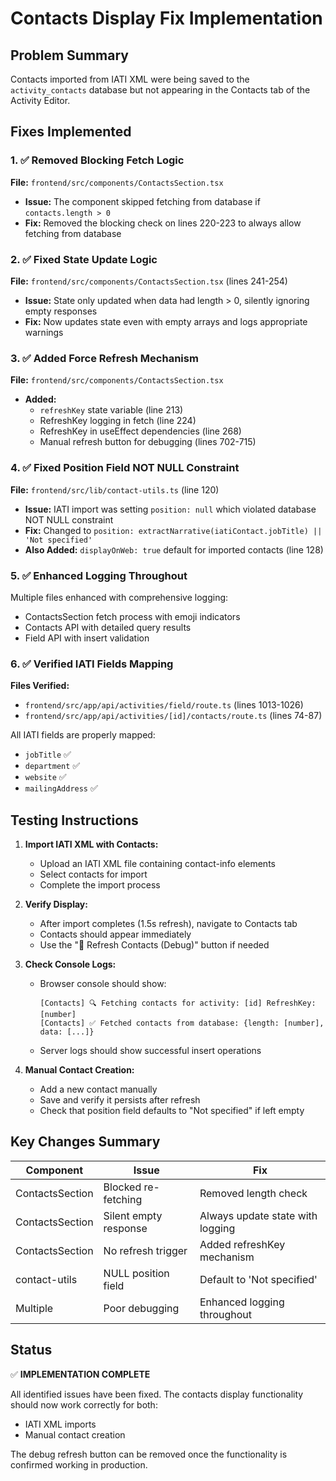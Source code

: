 # Contacts Display Fix Implementation

## Problem Summary
Contacts imported from IATI XML were being saved to the `activity_contacts` database but not appearing in the Contacts tab of the Activity Editor.

## Fixes Implemented

### 1. ✅ Removed Blocking Fetch Logic
**File:** `frontend/src/components/ContactsSection.tsx`
- **Issue:** The component skipped fetching from database if `contacts.length > 0`
- **Fix:** Removed the blocking check on lines 220-223 to always allow fetching from database

### 2. ✅ Fixed State Update Logic
**File:** `frontend/src/components/ContactsSection.tsx` (lines 241-254)
- **Issue:** State only updated when data had length > 0, silently ignoring empty responses
- **Fix:** Now updates state even with empty arrays and logs appropriate warnings

### 3. ✅ Added Force Refresh Mechanism
**File:** `frontend/src/components/ContactsSection.tsx`
- **Added:** 
  - `refreshKey` state variable (line 213)
  - RefreshKey logging in fetch (line 224)
  - RefreshKey in useEffect dependencies (line 268)
  - Manual refresh button for debugging (lines 702-715)

### 4. ✅ Fixed Position Field NOT NULL Constraint
**File:** `frontend/src/lib/contact-utils.ts` (line 120)
- **Issue:** IATI import was setting `position: null` which violated database NOT NULL constraint
- **Fix:** Changed to `position: extractNarrative(iatiContact.jobTitle) || 'Not specified'`
- **Also Added:** `displayOnWeb: true` default for imported contacts (line 128)

### 5. ✅ Enhanced Logging Throughout
Multiple files enhanced with comprehensive logging:
- ContactsSection fetch process with emoji indicators
- Contacts API with detailed query results
- Field API with insert validation

### 6. ✅ Verified IATI Fields Mapping
**Files Verified:**
- `frontend/src/app/api/activities/field/route.ts` (lines 1013-1026)
- `frontend/src/app/api/activities/[id]/contacts/route.ts` (lines 74-87)

All IATI fields are properly mapped:
- `jobTitle` ✅
- `department` ✅
- `website` ✅
- `mailingAddress` ✅

## Testing Instructions

1. **Import IATI XML with Contacts:**
   - Upload an IATI XML file containing contact-info elements
   - Select contacts for import
   - Complete the import process

2. **Verify Display:**
   - After import completes (1.5s refresh), navigate to Contacts tab
   - Contacts should appear immediately
   - Use the "🔄 Refresh Contacts (Debug)" button if needed

3. **Check Console Logs:**
   - Browser console should show:
     ```
     [Contacts] 🔍 Fetching contacts for activity: [id] RefreshKey: [number]
     [Contacts] ✅ Fetched contacts from database: {length: [number], data: [...]}
     ```
   - Server logs should show successful insert operations

4. **Manual Contact Creation:**
   - Add a new contact manually
   - Save and verify it persists after refresh
   - Check that position field defaults to "Not specified" if left empty

## Key Changes Summary

| Component | Issue | Fix |
|-----------|-------|-----|
| ContactsSection | Blocked re-fetching | Removed length check |
| ContactsSection | Silent empty response | Always update state with logging |
| ContactsSection | No refresh trigger | Added refreshKey mechanism |
| contact-utils | NULL position field | Default to 'Not specified' |
| Multiple | Poor debugging | Enhanced logging throughout |

## Status
✅ **IMPLEMENTATION COMPLETE**

All identified issues have been fixed. The contacts display functionality should now work correctly for both:
- IATI XML imports
- Manual contact creation

The debug refresh button can be removed once the functionality is confirmed working in production.
